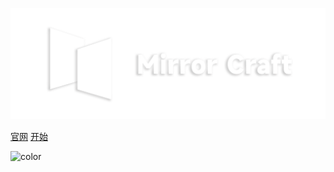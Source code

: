 ![logo](images/l4.png)

[官网](https://www.mirrorcraft.cloud)
[开始](#简介-introduction)

![color](#202020)
